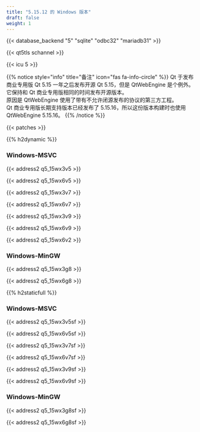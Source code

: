 ```yaml
---
title: "5.15.12 的 Windows 版本"
draft: false
weight: 1
---
```


{{< database_backend "5" "sqlite" "odbc32" "mariadb31" >}}

{{< qt5tls schannel >}}

{{< icu 5 >}}

{{% notice style="info" title="备注"  icon="fas fa-info-circle" %}}
Qt 于发布商业专用版 Qt 5.15 一年之后发布开源 Qt 5.15，但是 QtWebEngine 是个例外。它保持和 Qt 商业专用版相同的时间发布开源版本。  
原因是 QtWebEngine 使用了带有不允许闭源发布的协议的第三方工程。  
Qt 商业专用版长期支持版本已经发布了 5.15.16，所以这份版本构建时也使用 QtWebEngine 5.15.16。
{{% /notice %}}

{{< patches >}}

{{% h2dynamic %}}

### Windows-MSVC

{{< address2 q5_15wx3v5 >}}

{{< address2 q5_15wx6v5 >}}

{{< address2 q5_15wx3v7 >}}

{{< address2 q5_15wx6v7 >}}

{{< address2 q5_15wx3v9 >}}

{{< address2 q5_15wx6v9 >}}

{{< address2 q5_15wx6v2 >}}

### Windows-MinGW

{{< address2 q5_15wx3g8 >}}

{{< address2 q5_15wx6g8 >}}

{{% h2staticfull %}}

### Windows-MSVC

{{< address2 q5_15wx3v5sf >}}

{{< address2 q5_15wx6v5sf >}}

{{< address2 q5_15wx3v7sf >}}

{{< address2 q5_15wx6v7sf >}}

{{< address2 q5_15wx3v9sf >}}

{{< address2 q5_15wx6v9sf >}}

### Windows-MinGW

{{< address2 q5_15wx3g8sf >}}

{{< address2 q5_15wx6g8sf >}}
